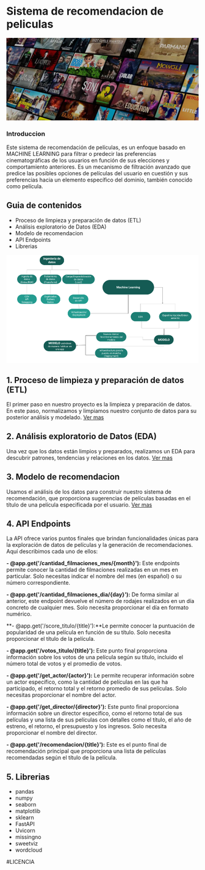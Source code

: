  
# Sistema de recomendacion de peliculas
<p align=center><img src=_src/movies_cover.png><p>
  
  ### Introduccion
Este sistema de recomendación de películas, es un enfoque basado en MACHINE LEARNING para filtrar o predecir las preferencias cinematográficas de los usuarios en función de sus elecciones y comportamiento anteriores. Es un mecanismo de filtración avanzado que predice las posibles opciones de películas del usuario en cuestión y sus preferencias hacia un elemento específico del dominio, también conocido como película.
  
## Guia de contenidos
  - Proceso de limpieza y preparación de datos (ETL)
  - Análisis exploratorio de Datos (EDA)
  - Modelo de recomendacion
  - API Endpoints
  - Librerias
  
  <p align=center><img src=_src/DiagramaConceptualDelFlujoDeProcesos.png><p>
    
## 1. Proceso de limpieza y preparación de datos (ETL)
El primer paso en nuestro proyecto es la limpieza y preparación de datos. En este paso, normalizamos y limpiamos nuestro conjunto de datos para su posterior análisis y modelado. [Ver mas](https://github.com/Juliana43/PI01-MLOps/blob/main/ETL.ipynb "Ver mas") 
    
## 2. Análisis exploratorio de Datos (EDA)
Una vez que los datos están limpios y preparados, realizamos un EDA para descubrir patrones, tendencias y relaciones en los datos. 
    [Ver mas](https://github.com/Juliana43/PI01-MLOps/blob/main/EDA_ML.ipynb "Ver mas")
    
## 3. Modelo de recomendacion
Usamos el análisis de los datos para construir nuestro sistema de recomendación, que proporciona sugerencias de películas basadas en el título de una película especificada por el usuario. [Ver mas](https://github.com/Juliana43/PI01-MLOps/blob/main/main.py "Ver mas")
    
## 4. API Endpoints
La API ofrece varios puntos finales que brindan funcionalidades únicas para la exploración de datos de películas y la generación de recomendaciones. Aquí describimos cada uno de ellos:
    
**- @app.get('/cantidad_filmaciones_mes/{month}'):** Este endpoints permite conocer la cantidad de filmaciones realizadas en un mes en particular. Solo necesitas indicar el nombre del mes (en español) o su número correspondiente.
    
**- @app.get('/cantidad_filmaciones_dia/{day}'):** De forma similar al anterior, este endpoint devuelve el número de rodajes realizados en un día concreto de cualquier mes. Solo necesita proporcionar el día en formato numérico.
    
**- @app.get('/score_titulo/{title}'):**Le permite conocer la puntuación de popularidad de una película en función de su título. Solo necesita proporcionar el título de la película.
    
**- @app.get('/votos_titulo/{title}'):** Este punto final proporciona información sobre los votos de una película según su título, incluido el número total de votos y el promedio de votos.
    
**- @app.get('/get_actor/{actor}'):** Le permite recuperar información sobre un actor específico, como la cantidad de películas en las que ha participado, el retorno total y el retorno promedio de sus películas. Solo necesitas proporcionar el nombre del actor.
    
**- @app.get('/get_director/{director}'):** Este punto final proporciona información sobre un director específico, como el retorno total de sus películas y una lista de sus películas con detalles como el título, el año de estreno, el retorno, el presupuesto y los ingresos. Solo necesita proporcionar el nombre del director.
    
**- @app.get('/recomendacion/{title}'):** Este es el punto final de recomendación principal que proporciona una lista de películas recomendadas según el título de la película.
    
## 5. Librerias
- pandas
- numpy
- seaborn
- matplotlib
- sklearn
- FastAPI
- Uvicorn
- missingno
- sweetviz
- wordcloud
    
#LICENCIA

    
    
    
    
  
  
  


  
